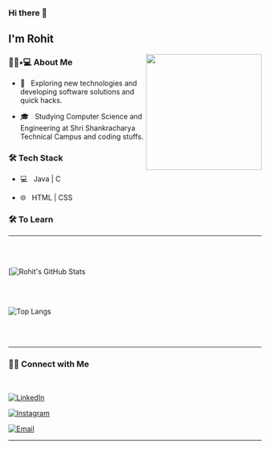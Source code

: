 ### Hi there 👋<h2> I'm Rohit</h2>

<img align='right' src="https://media.giphy.com/media/M9gbBd9nbDrOTu1Mqx/giphy.gif" width="230">

<h3> 👨🏻•💻 About Me </h3>



- 🤔 &nbsp; Exploring new technologies and developing software solutions and quick hacks.

- 🎓 &nbsp; Studying Computer Science and Engineering at Shri Shankracharya Technical Campus and coding stuffs.





<h3>🛠 Tech Stack</h3>



- 💻 &nbsp;  Java | C  

- 🌐 &nbsp; HTML | CSS

<!--



- 🔧 &nbsp; Git | Markdown

- 🖥 &nbsp; Illustrator| Photoshop | InDesign

-->



<h3>🛠 To Learn</h3>


<hr>



<br/><br/>

[![Rohit's GitHub Stats](https://github.com/Rohit-code07)

<br/>

<br/>

<img src="" align='right'>

![Top Langs](https://github-readme-stats.vercel.app/api/top-langs/?username=shivam0110&show_icons=true)

<br><br>



<hr>



<h3> 🤝🏻 Connect with Me </h3>

<br>



<p align="center">


<a href="https://www.linkedin.com/in/rohit-verma-15b975304?utm_source=share&utm_campaign=share_via&utm_content=profile&utm_medium=android_app"><img alt="LinkedIn" src="https://img.shields.io/badge/LinkedIn-Rohit%20Verma-blue?style=flat-square&logo=linkedin"></a>

<a href="https://www.instagram.com/rohitmi077/"><img alt="Instagram" src="https://img.shields.io/badge/Instagram-i_Rohitmi077-black?style=flat-square&logo=instagram"></a>

<a href="mailto:rohitgcode20@gmail.com"><img alt="Email" src="https://img.shields.io/badge/Email-rohitgcode20@gmail.com-blue?style=flat-square&logo=gmail"></a>

</p>










<hr>
